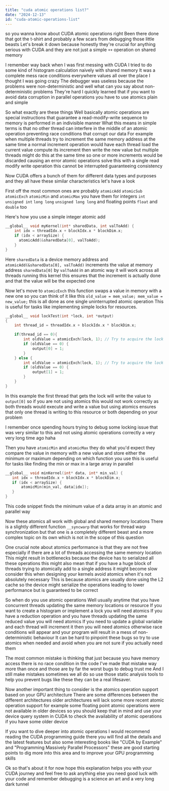```yaml
---
title: "cuda atomic operations list?"
date: "2024-12-13"
id: "cuda-atomic-operations-list"
---
```


so you wanna know about CUDA atomic operations right Been there done that got the t-shirt and probably a few scars from debugging those little beasts Let's break it down because honestly they're crucial for anything serious with CUDA and they are not just a simple `++` operation on shared memory

I remember way back when I was first messing with CUDA I tried to do some kind of histogram calculation naively with shared memory It was a complete mess race conditions everywhere values all over the place I thought I was going crazy The debugger was useless because the problems were non-deterministic and well what can you say about non-deterministic problems They're hard I quickly learned that if you want to avoid data corruption in parallel operations you have to use atomics plain and simple

So what exactly are these things Well basically atomic operations are special instructions that guarantee a read-modify-write sequence to memory is performed in an indivisible manner What this means in simple terms is that no other thread can interfere in the middle of an atomic operation preventing race conditions that corrupt our data For example when multiple threads try to increment the same memory address at the same time a normal increment operation would have each thread load the current value compute its increment then write the new value but multiple threads might do this at the same time so one or more increments would be discarded causing an error atomic operations solve this with a single read modify write operation this cannot be interrupted guaranteeing consistency

Now CUDA offers a bunch of them for different data types and purposes and they all have these similar characteristics let's have a look

First off the most common ones are probably `atomicAdd` `atomicSub` `atomicExch` `atomicMin` and `atomicMax` you have them for integers `int` `unsigned int` `long long` `unsigned long long` and floating points `float` and `double` too

Here's how you use a simple integer atomic add

```cpp
__global__ void myKernel(int* sharedData, int valToAdd) {
    int idx = threadIdx.x + blockIdx.x * blockDim.x;
    if (idx < arraySize) {
      atomicAdd(&sharedData[0], valToAdd);
    }
}
```

Here `sharedData` is a device memory address and `atomicAdd(&sharedData[0], valToAdd)` increments the value at memory address `sharedData[0]` by `valToAdd` in an atomic way it will work across all threads running this kernel this ensures that the increment is actually done and that the value will be the expected one

Now let's move to `atomicExch` this function swaps a value in memory with a new one so you can think of it like this `old_value = mem_value; mem_value = new_value;` this is all done as one single uninterrupted atomic operation This is useful for tasks like implementing simple locks for resources.

```cpp
__global__ void lockTest(int *lock, int *output)
{
    int thread_id = threadIdx.x + blockIdx.x * blockDim.x;

    if(thread_id == 0){
        int oldValue = atomicExch(lock, 1); // Try to acquire the lock
        if (oldValue == 0) {
            output[0] = 1;
        }
    } else {
        int oldValue = atomicExch(lock, 1); // Try to acquire the lock
        if (oldValue == 0) {
            output[1] = 1;
        }
    }
}

```

In this example the first thread that gets the lock will write the value to `output[0]` so if you are not using atomics this would not work correctly as both threads would execute and write a value but using atomics ensures that only one thread is writing to this resource or both depending on your problem

I remember once spending hours trying to debug some locking issue that was very similar to this and not using atomic operations correctly a very very long time ago haha

Then you have `atomicMin` and `atomicMax` they do what you'd expect they compare the value in memory with a new value and store either the minimum or maximum depending on which function you use this is useful for tasks like finding the min or max in a large array in parallel

```cpp
__global__ void minKernel(int* data, int* min_val) {
   int idx = threadIdx.x + blockIdx.x * blockDim.x;
   if (idx < arraySize) {
       atomicMin(min_val, data[idx]);
   }
}
```

This code snippet finds the minimum value of a data array in an atomic and parallel way

Now these atomics all work with global and shared memory locations There is a slightly different function `__syncwarp` that works for thread warp synchronization but that one is a completely different beast and a more complex topic on its own which is not in the scope of this question

One crucial note about atomics performance is that they are not free especially if there are a lot of threads accessing the same memory location This might result in bottlenecks because the device has to serialized all these operations this might also mean that if you have a huge block of threads trying to atomically add to a single address it might become slow consider this when designing your kernels avoid atomics when it's not absolutely necessary This is because atomics are usually done using the L2 cache so the device might serialize the operations leading to lower performance but is guaranteed to be correct

So when do you use atomic operations Well usually anytime that you have concurrent threads updating the same memory locations or resource If you want to create a histogram or implement a lock you will need atomics If you have a reduction operation and you have threads updating the same reduced value you will need atomics If you need to update a global variable and each thread will increment it then you will need atomics otherwise race conditions will appear and your program will result in a mess of non-deterministic behaviour It can be hard to pinpoint these bugs so try to use atomics when needed and avoid when you are not sure if you actually need them

The most common mistake is thinking that just because you have memory access there is no race condition in the code I've made that mistake way more than once and those are by far the worst bugs to debug trust me And I still make mistakes sometimes we all do so use those static analysis tools to help you prevent bugs like these they can be a real lifesaver.

Now another important thing to consider is the atomics operation support based on your GPU architecture There are some differences between the different architectures older architectures will lack some more recent atomic operation support for example some floating point atomic operations were not available in older devices so you should keep that in mind and use your device query system in CUDA to check the availability of atomic operations if you have some older device

If you want to dive deeper into atomic operations I would recommend reading the CUDA programming guide there you will find all the details and the latest features but also some interesting books like "CUDA by Example" and "Programming Massively Parallel Processors" these are good starting points to dig more into this area and to improve your GPU programming skills

Ok so that's about it for now hope this explanation helps you with your CUDA journey and feel free to ask anything else you need good luck with your code and remember debugging is a science an art and a very long dark tunnel
